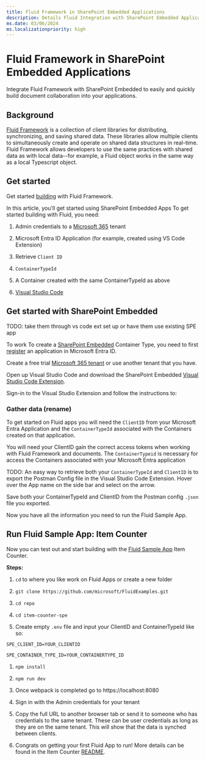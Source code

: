 ```yaml
---
title: Fluid Framework in SharePoint Embedded Applications 
description: Details Fluid Integration with SharePoint Embedded Applications
ms.date: 03/06/2024
ms.localizationpriority: high
---
```


# Fluid Framework in SharePoint Embedded Applications 
Integrate Fluid Framework with SharePoint Embedded to easily and quickly build document collaboration into your applications.

 
## Background 

[Fluid Framework](https://fluidframework.com/) is a collection of client libraries for distributing, synchronizing, and saving shared data. These libraries allow multiple clients to simultaneously create and operate on shared data structures in real-time. Fluid Framework allows developers to use the same practices with shared data as with local data--for example, a Fluid object works in the same way as a local Typescript object.
 

## Get started 

Get started [building](https://github.com/microsoft/FluidExamples/) with Fluid Framework.

 

In this article, you'll get started using SharePoint Embedded Apps
To get started building with Fluid, you need: 

1. Admin credentials to a [Microsoft 365](https://www.microsoft.com/en-us/microsoft-365/enterprise/microsoft365-plans-and-pricing) tenant

1. Microsoft Entra ID Application (for example, created using VS Code Extension)

1. Retrieve `Client ID` 

1. `ContainerTypeId` 
   
1. A Container created with the same ContainerTypeId as above

1. [Visual Studio Code](https://code.visualstudio.com/download)

 

## Get started with SharePoint Embedded

TODO: take them through vs code ext set up or have them use existing SPE app

To work To create a [SharePoint Embedded](./../overview.md) Container Type, you need to first [register](https://learn.microsoft.com/azure/healthcare-apis/register-application) an application in Microsoft Entra ID. 

Create a free trial [Microsoft 365 tenant](https://www.microsoft.com/microsoft-365/enterprise/microsoft365-plans-and-pricing) or use another tenant that you have.

Open up Visual Studio Code and download the SharePoint Embedded [Visual Studio Code Extension](.././getting-started/spembedded-for-vscode.md).

Sign-in to the Visual Studio Extension and follow the instructions to: 

 


### Gather data (rename)

To get started on Fluid apps you will need the `ClientID` from your Microsoft Entra Application and the `ContainerTypeId` associated with the Containers created on that application.

You will need your ClientID gain the correct access tokens when working with Fluid Framework and documents. The `ContainerTypeid` is necessary for access the Containers associated with your Microsoft Entra application

TODO:
An easy way to retrieve both your `ContainerTypeId` and `ClientID` 
is to export the Postman Config file in the Visual Studio Code Extension. Hover over the App name on the side bar and select on the arrow. 

Save both your ContainerTypeId and ClientID from the Postman config `.json` file you exported.  

Now you have all the information you need to run the Fluid Sample App. 

 

## Run Fluid Sample App: Item Counter 

Now you can test out and start building with the [Fluid Sample App](https://github.com/microsoft/FluidExamples/tree/main/item-counter-spe) Item Counter. 

 

**Steps:** 

1. `cd` to where you like work on Fluid Apps or create a new folder

1. `git clone https://github.com/microsoft/FluidExamples.git ` 

1. `cd repo`

1. `cd item-counter-spe` 

1. Create empty `.env` file and input your ClientID and ContainerTypeId like so: 

```
SPE_CLIENT_ID=YOUR_CLIENTID

SPE_CONTAINER_TYPE_ID=YOUR_CONTAINERTYPE_ID
``` 

1. `npm install`

1. `npm run dev`
   
1. Once webpack is completed go to https://localhost:8080

1. Sign in with the Admin credentials for your tenant
   
1. Copy the full URL to another browser tab or send it to someone who has credentials to the same tenant. These can be user credentials as long as they are on the same tenant. This will show that the data is synched between clients.
   
1. Congrats on getting your first Fluid App to run! More details can be found in the Item Counter [README](https://github.com/microsoft/FluidExamples/tree/main/item-counter-spe).
   
<!-- add screenshot  -->

 

 

 